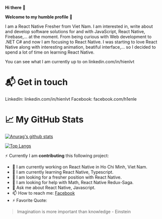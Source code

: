 **Hi there** 👋

**Welcome to my humble profile** 🤔 

I am a React Native Fresher from Viet Nam. I am interested in, write about and develop software solutions for and with JavaScript, React Native, Firebase,... at the moment.
From being curious with Web development to .NET C# and now I am focusing to React Native. I was starting to love React Native along with interesting animation, beatiful interface,... so I decided to spend a lot of time on learning React Native.

You can see what I am currently up to on linkedin.com/in/hienlvt


# 📬 Get in touch
LinkedIn: linkedin.com/in/hienlvt
Facebook: facebook.com/h1enle

# 📈 My GitHub Stats

[![Anurag's github stats](https://github-readme-stats.vercel.app/api?username=hienle2703&theme=calm&show_icons=true)](https://github.com/anuraghazra/github-readme-stats)

[![Top Langs](https://github-readme-stats.vercel.app/api/top-langs/?username=hienle2703&layout=compact&theme=calm)](https://github.com/anuraghazra/github-readme-stats)


⚡ Currently I am **contributing** this following project:

- 🔭 I am currently working on React Native in Ho Chi Minh, Viet Nam.
- 🌱 I am currently learning React Native, Typescript.
- 👯 I am looking for a fresher position with React Native.
- 🤔 I am looking for help with Math, React Native Redux-Saga.
- 💬 Ask me about React Native, Javascript.
- 📫 How to reach me: [Facebook](https://www.facebook.com/h1enle)
- ⚡ Favorite Quote: 
> Imagination is more important than knowledge - Einstein
